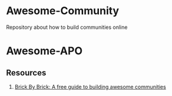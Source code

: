 # Awesome-Community

Repository about how to build communities online
# Awesome-APO


## Resources
  1. [Brick By Brick: A free guide to building awesome communities](http://www.communitybuildingguide.com)
